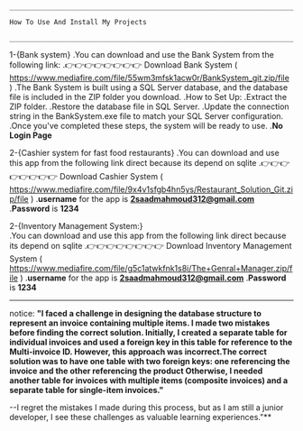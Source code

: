                                       ______________________________________________________________________________________________________________________________
                                                                                How To Use And Install My Projects
                                      ______________________________________________________________________________________________________________________________

 1-{Bank system}
.You can download and use the Bank System from the following link:
.👉👉👉👉👉👉👉👉 Download Bank System  ( https://www.mediafire.com/file/55wm3mfsk1acw0r/BankSystem_git.zip/file )
.The Bank System is built using a SQL Server database, and the database file is included in the ZIP folder you download.
.How to Set Up:
.Extract the ZIP folder.
.Restore the database file in SQL Server.
.Update the connection string in the BankSystem.exe file to match your SQL Server configuration.
.Once you've completed these steps, the system will be ready to use.
.**No Login Page**


 2-{Cashier system for fast food restaurants}
.You can download and use this app  from the following link direct because its depend on sqlite
.👉👉👉👉👉👉👉👉 Download Cashier System (  https://www.mediafire.com/file/9x4v1sfgb4hn5ys/Restaurant_Solution_Git.zip/file   )
.**username** for the app is **2saadmahmoud312@gmail.com**
.**Password** is **1234**



                                                            
 2-{Inventory Management System:}                                                  
.You can download and use this app  from the following link direct because its depend on sqlite 
.👉👉👉👉👉👉👉👉 Download Inventory Management System (  https://www.mediafire.com/file/g5c1atwkfnk1s8i/The+Genral+Manager.zip/file   )
.**username** for the app is **2saadmahmoud312@gmail.com**
.**Password** is **1234**


______________________________________________________________________________________________________________________________________________________________________________________________________
notice:
**"I faced a challenge in designing the database structure to represent an invoice containing multiple items. I made two mistakes before finding the correct solution. Initially, 
I created a separate table for individual invoices and used a foreign key in this table for reference to the Multi-invoice ID. However, this approach was incorrect.The correct solution 
was to have one table with two foreign keys: one referencing the invoice and the other referencing the product Otherwise, I needed another table for invoices with multiple items
(composite invoices) and a separate table for single-item invoices."**

--I regret the mistakes I made during this process, but as I am still a junior developer, I see these challenges as valuable learning experiences."**

